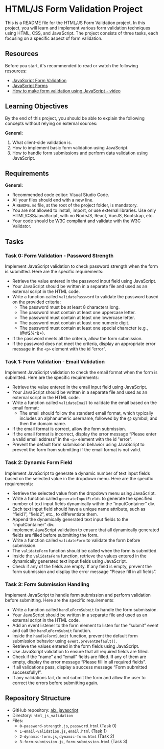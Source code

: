 # HTML/JS Form Validation Project

This is a README file for the HTML/JS Form Validation project. In this project, you will learn and implement various form validation techniques using HTML, CSS, and JavaScript. The project consists of three tasks, each focusing on a specific aspect of form validation.

## Resources
Before you start, it's recommended to read or watch the following resources:

- [JavaScript Form Validation](#)
- [JavaScript Forms](#)
- [How to make form validation using JavaScript - video](#)

## Learning Objectives
By the end of this project, you should be able to explain the following concepts without relying on external sources:

**General:**
1. What client-side validation is.
2. How to implement basic form validation using JavaScript.
3. How to handle form submissions and perform data validation using JavaScript.

## Requirements
**General:**
- Recommended code editor: Visual Studio Code.
- All your files should end with a new line.
- A `README.md` file, at the root of the project folder, is mandatory.
- You are not allowed to install, import, or use external libraries. Use only HTML/CSS/JavaScript, with no NodeJS, React, VueJS, Bootstrap, etc.
- Your code should be W3C compliant and validate with the W3C Validator.

## Tasks

### Task 0: Form Validation - Password Strength
Implement JavaScript validation to check password strength when the form is submitted. Here are the specific requirements:

- Retrieve the value entered in the password input field using JavaScript.
- Your JavaScript should be written in a separate file and used as an external script in the HTML code.
- Write a function called `validatePassword` to validate the password based on the provided criteria:
  - The password must be at least 8 characters long.
  - The password must contain at least one uppercase letter.
  - The password must contain at least one lowercase letter.
  - The password must contain at least one numeric digit.
  - The password must contain at least one special character (e.g., !@#$%^&*).
- If the password meets all the criteria, allow the form submission.
- If the password does not meet the criteria, display an appropriate error message in the `<p>` element with the id “error”.

### Task 1: Form Validation - Email Validation
Implement JavaScript validation to check the email format when the form is submitted. Here are the specific requirements:

- Retrieve the value entered in the email input field using JavaScript.
- Your JavaScript should be written in a separate file and used as an external script in the HTML code.
- Write a function called `validateEmail` to validate the email based on the email format:
  - The email should follow the standard email format, which typically includes an alphanumeric username, followed by the @ symbol, and then the domain name.
- If the email format is correct, allow the form submission.
- If the email format is incorrect, display the error message “Please enter a valid email address” in the `<p>` element with the id "error".
- Prevent the default form submission behavior using JavaScript to prevent the form from submitting if the email format is not valid.

### Task 2: Dynamic Form Field
Implement JavaScript to generate a dynamic number of text input fields based on the selected value in the dropdown menu. Here are the specific requirements:

- Retrieve the selected value from the dropdown menu using JavaScript.
- Write a function called `generateInputFields` to generate the specified number of text input fields dynamically within the “inputContainer” div.
- Each text input field should have a unique name attribute, such as “field1”, “field2”, etc., to differentiate them.
- Append the dynamically generated text input fields to the “inputContainer” div.
- Implement JavaScript validation to ensure that all dynamically generated fields are filled before submitting the form.
- Write a function called `validateForm` to validate the form before submission.
- The `validateForm` function should be called when the form is submitted.
- Inside the `validateForm` function, retrieve the values entered in the dynamically generated text input fields using JavaScript.
- Check if any of the fields are empty. If any field is empty, prevent the form submission and display the error message “Please fill in all fields”.

### Task 3: Form Submission Handling
Implement JavaScript to handle form submission and perform validation before submitting. Here are the specific requirements:

- Write a function called `handleFormSubmit` to handle the form submission.
- Your JavaScript should be written in a separate file and used as an external script in the HTML code.
- Add an event listener to the form element to listen for the “submit” event and call the `handleFormSubmit` function.
- Inside the `handleFormSubmit` function, prevent the default form submission behavior using `event.preventDefault()`.
- Retrieve the values entered in the form fields using JavaScript.
- Use JavaScript validation to ensure that all required fields are filled.
- Check if the “name” and “email” fields are filled. If any of them are empty, display the error message “Please fill in all required fields”.
- If all validations pass, display a success message “Form submitted successfully!”.
- If any validations fail, do not submit the form and allow the user to correct the errors before submitting again.

## Repository Structure
- GitHub repository: [alx_javascript](#)
- Directory: `html_js_validation`
- Files:
  - `0-password-strength.js`, `password.html` (Task 0)
  - `1-email-validation.js`, `email.html` (Task 1)
  - `2-dynamic-form.js`, `dynamic-form.html` (Task 2)
  - `3-form-submission.js`, `form-submission.html` (Task 3)
